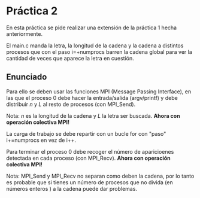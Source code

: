 # Práctica 2 #
En esta práctica se pide realizar una extensión de la práctica 1 hecha anteriormente.

El main.c manda la letra, la longitud de la cadena y la cadena a distintos procesos que con el
paso i=+numprocs barren la cadena global para ver la cantidad de veces que aparece la letra en cuestión.

## Enunciado ##
Para ello se deben usar las funciones MPI (Message Passing Interface), en las que el proceso 0 debe 
hacer la entrada/salida (argv/printf) y debe distribuir *n* y *L* al resto de procesos (con MPI_Send).

Nota: *n* es la longitud de la cadena y *L* la letra ser buscada. **Ahora con operación colectiva MPI!**

La carga de trabajo se debe repartir con un bucle for con "paso" i+=numprocs en vez de i++.

Para terminar el proceso 0 debe recoger el número de aparicioenes detectada en cada proceso (con MPI_Recv).
**Ahora con operación colectiva MPI!**

Nota: MPI_Send y MPI_Recv no separan como deben la cadena, por lo tanto es probable que si
tienes un número de procesos que no divida (en números enteros ) a la cadena puede dar problemas.
